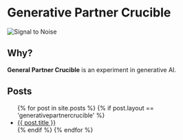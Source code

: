 # Generative Partner Crucible

![Signal to Noise](/PartnerCrucible/Library/signaltonoise-title.png)

## Why?

**General Partner Crucible** is an experiment in generative AI.

## Posts

<ul>
{% for post in site.posts %}
  {% if post.layout == 'generativepartnercrucible' %}
    <li>
      <a href="/PartnerCrucible{{ post.url }}">{{ post.title }}</a>
    </li>
  {% endif %}
{% endfor %}
</ul>
